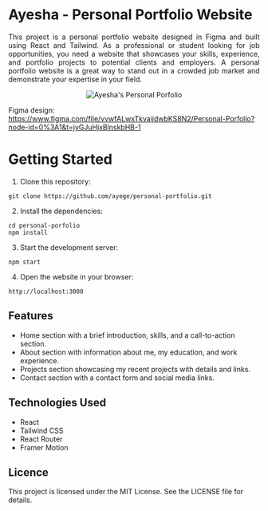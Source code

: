 # Ayesha - Personal Portfolio Website
<p align="justify">
This project is a personal portfolio website designed in Figma and built using React and Tailwind. As a professional or student looking for job opportunities, you need a website that showcases your skills, experience, and portfolio projects to potential clients and employers. A personal portfolio website is a great way to stand out in a crowded job market and demonstrate your expertise in your field.
</p>
<p align="center">
  <img src="https://user-images.githubusercontent.com/43933845/228845258-b80e7d63-d00f-454f-887c-ca0905e6946c.png" alt="Ayesha's Personal Porfolio"/>
</p>

Figma design:</br>
https://www.figma.com/file/vvwfALwxTkvaijdwbKS8N2/Personal-Porfolio?node-id=0%3A1&t=jyGJuHjxBlnskbHB-1

# Getting Started

1. Clone this repository:

`git clone https://github.com/ayege/personal-portfolio.git`

2. Install the dependencies:

`cd personal-porfolio` <br />
`npm install`

3. Start the development server:

`npm start`

4. Open the website in your browser:

`http://localhost:3000`


## Features

- Home section with a brief introduction, skills, and a call-to-action section.
- About section with information about me, my education, and work experience.
- Projects section showcasing my recent projects with details and links.
- Contact section with a contact form and social media links.

## Technologies Used

- React
- Tailwind CSS
- React Router
- Framer Motion

## Licence

This project is licensed under the MIT License. See the LICENSE file for details.
